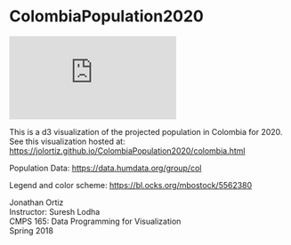 # ColombiaPopulation2020
![screen shot 2018-05-18 at 9 17 18 pm](https://jolortiz.github.io/ColombiaPopulation2020/colombia.html)

This is a d3 visualization of the projected population in Colombia for 2020.  
See this visualization hosted at: https://jolortiz.github.io/ColombiaPopulation2020/colombia.html

Population Data:
https://data.humdata.org/group/col

Legend and color scheme:
https://bl.ocks.org/mbostock/5562380


Jonathan Ortiz  
Instructor: Suresh Lodha  
CMPS 165: Data Programming for Visualization  
Spring 2018  
